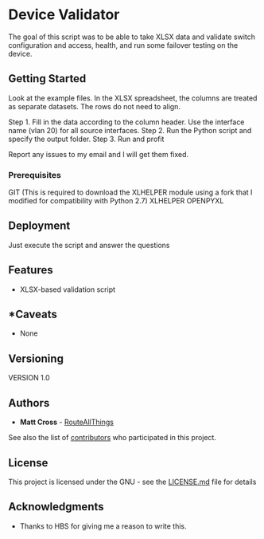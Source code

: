 # Device Validator

The goal of this script was to be able to take XLSX data and validate switch configuration and access, health, and run some failover testing on the device.

## Getting Started

Look at the example files. In the XLSX spreadsheet, the columns are treated as separate datasets. The rows do not need to align.

Step 1. Fill in the data according to the column header. Use the interface name (vlan 20) for all source interfaces.
Step 2. Run the Python script and specify the output folder. 
Step 3. Run and profit

Report any issues to my email and I will get them fixed.

### Prerequisites

GIT (This is required to download the XLHELPER module using a fork that I modified for compatibility with Python 2.7)
XLHELPER
OPENPYXL

## Deployment

Just execute the script and answer the questions

## Features
- XLSX-based validation script

## *Caveats
- None

## Versioning

VERSION 1.0


## Authors

* **Matt Cross** - [RouteAllThings](https://github.com/routeallthings)

See also the list of [contributors](https://github.com/routeallthings/Config-Creator/contributors) who participated in this project.

## License

This project is licensed under the GNU - see the [LICENSE.md](LICENSE.md) file for details

## Acknowledgments

* Thanks to HBS for giving me a reason to write this.
